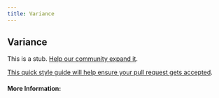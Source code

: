 ```yaml
---
title: Variance
---
```


## Variance

This is a stub. [Help our community expand it](https://github.com/freeCodeCamp/guide-articles/tree/master/articles/Math/Statistics/Variance/index.md).

[This quick style guide will help ensure your pull request gets accepted](https://github.com/freeCodeCamp/guide-articles/blob/master/README.md).

<!-- The article goes here, in GitHub-flavored Markdown. Feel free to add YouTube videos, images, and CodePen/JSBin embeds  -->

#### More Information:
<!-- Please add any articles you think might be helpful to read before writing the article -->


